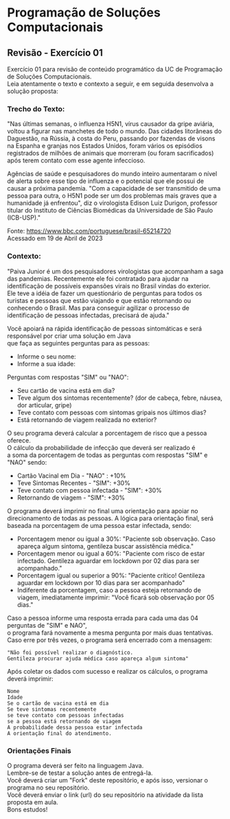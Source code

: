 # Programação de Soluções Computacionais

## Revisão - Exercício 01

Exercício 01 para revisão de conteúdo programático da UC de Programação de Soluções Computacionais.<br>
Leia atentamente o texto e contexto a seguir, e em seguida desenvolva a solução proposta:

### Trecho do Texto:

"Nas últimas semanas, o influenza H5N1, vírus causador da gripe aviária, voltou a figurar nas manchetes de todo o mundo.
Das cidades litorâneas do Daguestão, na Rússia, à costa do Peru, passando por fazendas de visons na Espanha
e granjas nos Estados Unidos, foram vários os episódios registrados de milhões de animais que morreram (ou foram sacrificados)
após terem contato com esse agente infeccioso.<br>

Agências de saúde e pesquisadores do mundo inteiro aumentaram o nível de alerta sobre esse tipo de influenza
e o potencial que ele possui de causar a próxima pandemia.
"Com a capacidade de ser transmitido de uma pessoa para outra, o H5N1 pode ser um dos problemas mais graves
que a humanidade já enfrentou", diz o virologista Edison Luiz Durigon, professor titular
do Instituto de Ciências Biomédicas da Universidade de São Paulo (ICB-USP)."

Fonte: https://www.bbc.com/portuguese/brasil-65214720 <br>
Acessado em 19 de Abril de 2023

 ### Contexto:

"Paiva Junior é um dos pesquisadores virologistas que acompanham a saga das pandemias.
Recentemente ele foi contratado para ajudar na identificação de possíveis expansões virais no Brasil vindas do exterior.<br>
Ele teve a idéia de fazer um questionário de perguntas para todos os turistas e pessoas que estão viajando
e que estão retornando ou conhecendo o Brasil.
Mas para conseguir agilizar o processo de identificação de pessoas infectadas, precisará de ajuda."

Você apoiará na rápida identificação de pessoas sintomáticas e será responsável por criar uma solução em Java<br>
que faça as seguintes perguntas para as pessoas:

- Informe o seu nome: 
- Informe a sua idade: 

Perguntas com respostas "SIM" ou "NAO":

- Seu cartão de vacina está em dia?
- Teve algum dos sintomas recentemente? 
  (dor de cabeça, febre, náusea, dor articular, gripe)
- Teve contato com pessoas com sintomas gripais nos últimos dias?
- Está retornando de viagem realizada no exterior?


O seu programa deverá calcular a porcentagem de risco que a pessoa oferece.<br>
O cálculo da probabilidade de infecção que deverá ser realizado é <br>
a soma da porcentagem de todas as perguntas com respostas "SIM" e "NAO" sendo:

- Cartão Vacinal em Dia - "NAO" : +10% 
- Teve Sintomas Recentes - "SIM": +30%
- Teve contato com pessoa infectada - "SIM": +30%
- Retornando de viagem - "SIM": +30%

O programa deverá imprimir no final uma orientação para apoiar no direcionamento de todas as pessoas.
A lógica para orientação final, será baseada na porcentagem de uma pessoa estar infectada, sendo:

- Porcentagem menor ou igual a 30%: "Paciente sob observação. Caso apareça algum sintoma, gentileza buscar assistência médica."
- Porcentagem menor ou igual a 60%: "Paciente com risco de estar infectado. Gentileza aguardar em lockdown por 02 dias para ser acompanhado."
- Porcentagem igual ou superior a 90%: "Paciente crítico! Gentileza aguardar em lockdown por 10 dias para ser acompanhado"
- Indiferente da porcentagem, caso a pessoa esteja retornando de viagem, imediatamente imprimir: "Você ficará sob observação por 05 dias."

Caso a pessoa informe uma resposta errada para cada uma das 04 perguntas de "SIM" e NAO",<br>
o programa fará novamente a mesma pergunta por mais duas tentativas.<br>
Caso erre por três vezes, o programa será encerrado com a mensagem:

```
"Não foi possível realizar o diagnóstico.
Gentileza procurar ajuda médica caso apareça algum sintoma"
```

Após coletar os dados com sucesso e realizar os cálculos, o programa deverá imprimir:

```
Nome
Idade
Se o cartão de vacina está em dia
Se teve sintomas recentemente
se teve contato com pessoas infectadas
se a pessoa está retornando de viagem
A probabilidade dessa pessoa estar infectada
A orientação final do atendimento.
```

### Orientações Finais

O programa deverá ser feito na linguagem Java.<br>
Lembre-se de testar a solução antes de entregá-la.<br>
Você deverá criar um "Fork" deste repositório, e após isso, versionar o programa no seu repositório.<br>
Você deverá enviar o link (url) do seu repositório na atividade da lista proposta em aula.<br>
Bons estudos!